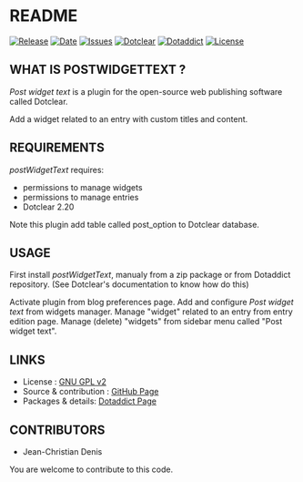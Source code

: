 # README

[![Release](https://img.shields.io/github/v/release/JcDenis/postWidgetText)](https://github.com/JcDenis/postWidgetText/releases)
[![Date](https://img.shields.io/github/release-date/JcDenis/postWidgetText)](https://github.com/JcDenis/postWidgetText/releases)
[![Issues](https://img.shields.io/github/issues/JcDenis/postWidgetText)](https://github.com/JcDenis/postWidgetText/issues)
[![Dotclear](https://img.shields.io/badge/dotclear-v2.24-blue.svg)](https://fr.dotclear.org/download)
[![Dotaddict](https://img.shields.io/badge/dotaddict-official-green.svg)](https://plugins.dotaddict.org/dc2/details/postWidgetText)
[![License](https://img.shields.io/github/license/JcDenis/postWidgetText)](https://github.com/JcDenis/postWidgetText/blob/master/LICENSE)

## WHAT IS POSTWIDGETTEXT ?

_Post widget text_ is a plugin for the open-source 
web publishing software called Dotclear.

Add a widget related to an entry with custom titles and content.

## REQUIREMENTS

 _postWidgetText_ requires: 

  * permissions to manage widgets
  * permissions to manage entries
  * Dotclear 2.20

Note this plugin add table called post_option to Dotclear database.

## USAGE

First install _postWidgetText_, manualy from a zip package or from 
Dotaddict repository. (See Dotclear's documentation to know how do this)

Activate plugin from blog preferences page.
Add and configure _Post widget text_ from widgets manager.
Manage "widget" related to an entry from entry edition page.
Manage (delete) "widgets" from sidebar menu called "Post widget text".

## LINKS

 * License : [GNU GPL v2](https://www.gnu.org/licenses/old-licenses/lgpl-2.0.html)
 * Source & contribution : [GitHub Page](https://github.com/JcDenis/postWidgetText)
 * Packages & details:  [Dotaddict Page](https://plugins.dotaddict.org/dc2/details/postWidgetText)

## CONTRIBUTORS

 * Jean-Christian Denis

 You are welcome to contribute to this code.